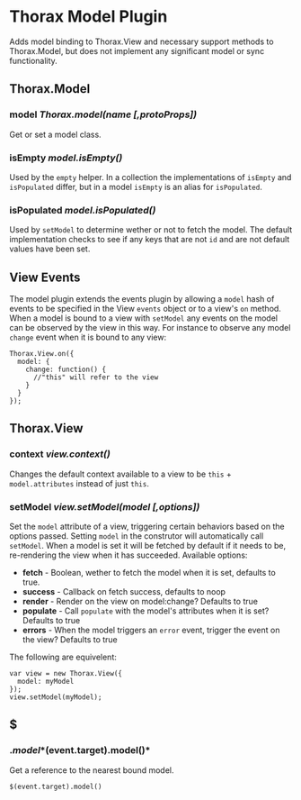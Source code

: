 Thorax Model Plugin
===================

Adds model binding to Thorax.View and necessary support methods to Thorax.Model, but does not implement any significant model or sync functionality.

## Thorax.Model

### model *Thorax.model(name [,protoProps])*

Get or set a model class.

### isEmpty *model.isEmpty()*

Used by the `empty` helper. In a collection the implementations of `isEmpty` and `isPopulated` differ, but in a model `isEmpty` is an alias for `isPopulated`.

### isPopulated *model.isPopulated()*

Used by `setModel` to determine wether or not to fetch the model. The default implementation checks to see if any keys that are not `id` and are not default values have been set.

## View Events

The model plugin extends the events plugin by allowing a `model` hash of events to be specified in the View `events` object or to a view's `on` method. When a model is bound to a view with `setModel` any events on the model can be observed by the view in this way. For instance to observe any model `change` event when it is bound to any view:

    Thorax.View.on({
      model: {
        change: function() {
          //"this" will refer to the view
        }
      }
    });

## Thorax.View

### context *view.context()*

Changes the default context available to a view to be `this` + `model.attributes` instead of just `this`.

### setModel *view.setModel(model [,options])*

Set the `model` attribute of a view, triggering certain behaviors based on the options passed. Setting `model` in the construtor will automatically call `setModel`. When a model is set it will be fetched by default if it needs to be, re-rendering the view when it has succeeded. Available options:

- **fetch** - Boolean, wether to fetch the model when it is set, defaults to true.
- **success** - Callback on fetch success, defaults to noop
- **render** - Render on the view on model:change? Defaults to true
- **populate** - Call `populate` with the model's attributes when it is set? Defaults to true
- **errors** - When the model triggers an `error` event, trigger the event on the view? Defaults to true

The following are equivelent:

    var view = new Thorax.View({
      model: myModel
    });
    view.setModel(myModel);

## $

### $.model *$(event.target).model()*

Get a reference to the nearest bound model.

    $(event.target).model()